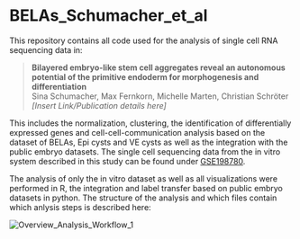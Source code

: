 # BELAs_Schumacher_et_al

This repository contains all code used for the analysis of single cell RNA sequencing data in:

>**Bilayered embryo-like stem cell aggregates reveal an autonomous potential of the primitive endoderm for morphogenesis and differentiation**  
>Sina Schumacher, Max Fernkorn, Michelle Marten, Christian Schröter  
>*[Insert Link/Publication details here]*

This includes the normalization, clustering, the identification of differentially expressed genes and cell-cell-communication analysis based on the dataset of BELAs, Epi cysts and VE cysts as well as the integration with the public embryo datasets.
The single cell sequencing data from the in vitro system described in this study can be found under [GSE198780](https://www.ncbi.nlm.nih.gov/geo/query/acc.cgi?acc=GSE198780).

The analysis of only the in vitro dataset as well as all visualizations were performed in R, the integration and label transfer based on public embryo datasets in python. The structure of the analysis and which files contain which anlysis steps is described here:

![Overview_Analysis_Workflow_1](https://user-images.githubusercontent.com/88881773/235701686-8cbd2a76-610b-4f6f-88e3-4aa3872fc047.png)
